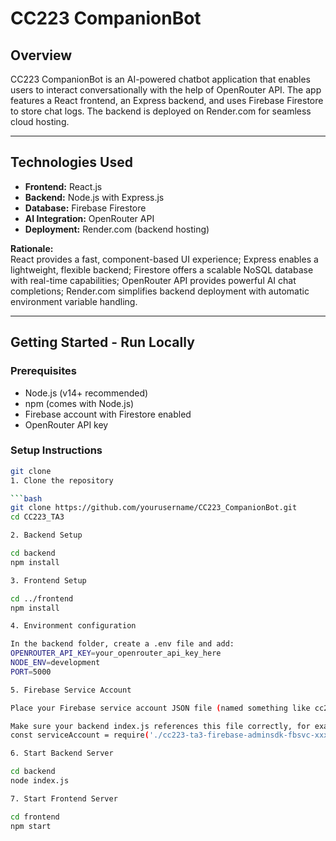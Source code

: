 # CC223 CompanionBot

## Overview

CC223 CompanionBot is an AI-powered chatbot application that enables users to interact conversationally with the help of OpenRouter API. The app features a React frontend, an Express backend, and uses Firebase Firestore to store chat logs. The backend is deployed on Render.com for seamless cloud hosting.

---

## Technologies Used

- **Frontend:** React.js  
- **Backend:** Node.js with Express.js  
- **Database:** Firebase Firestore  
- **AI Integration:** OpenRouter API  
- **Deployment:** Render.com (backend hosting)

**Rationale:**  
React provides a fast, component-based UI experience; Express enables a lightweight, flexible backend; Firestore offers a scalable NoSQL database with real-time capabilities; OpenRouter API provides powerful AI chat completions; Render.com simplifies backend deployment with automatic environment variable handling.

---

## Getting Started - Run Locally

### Prerequisites

- Node.js (v14+ recommended)
- npm (comes with Node.js)
- Firebase account with Firestore enabled
- OpenRouter API key

### Setup Instructions
```bash
git clone 
1. Clone the repository

```bash
git clone https://github.com/yourusername/CC223_CompanionBot.git
cd CC223_TA3

2. Backend Setup

cd backend
npm install

3. Frontend Setup

cd ../frontend
npm install

4. Environment configuration

In the backend folder, create a .env file and add:
OPENROUTER_API_KEY=your_openrouter_api_key_here
NODE_ENV=development
PORT=5000

5. Firebase Service Account

Place your Firebase service account JSON file (named something like cc223-ta3-firebase-adminsdk-fbsvc-xxxx.json) inside the backend/ folder.

Make sure your backend index.js references this file correctly, for example:
const serviceAccount = require('./cc223-ta3-firebase-adminsdk-fbsvc-xxxx.json');

6. Start Backend Server

cd backend
node index.js

7. Start Frontend Server

cd frontend
npm start




